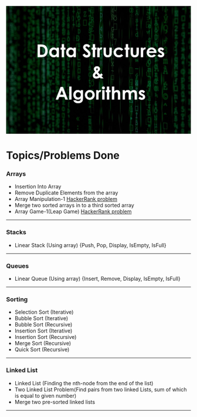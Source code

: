 <img src="Header.jpg">

# Topics/Problems Done

### Arrays

- Insertion Into Array
- Remove Duplicate Elements from the array
- Array Manipulation-1 [HackerRank problem](https://www.hackerrank.com/challenges/crush/problem)
- Merge two sorted arrays in to a third sorted array
- Array Game-1(Leap Game) [HackerRank problem](https://www.hackerrank.com/challenges/java-1d-array/problem)

---

### Stacks

- Linear Stack (Using array) {Push, Pop, Display, IsEmpty, IsFull}

---

### Queues

- Linear Queue (Using array) {Insert, Remove, Display, IsEmpty, IsFull}

---

### Sorting

- Selection Sort (Iterative)
- Bubble Sort (Iterative)
- Bubble Sort (Recursive)
- Insertion Sort (Iterative)
- Insertion Sort (Recursive)
- Merge Sort (Recursive)
- Quick Sort (Recursive)

---

### Linked List

- Linked List (Finding the nth-node from the end of the list)
- Two Linked List Problem(Find pairs from two linked Lists, sum of which is equal to given number)
- Merge two pre-sorted linked lists

---
